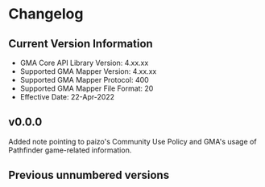 # Changelog
## Current Version Information
 * GMA Core API Library Version: 4.xx.xx	<!-- @@##@@ -->
 * Supported GMA Mapper Version: 4.xx.xx	<!-- @@##@@ -->
 * Supported GMA Mapper Protocol: 400		<!-- @@##@@ -->
 * Supported GMA Mapper File Format: 20		<!-- @@##@@ -->
 * Effective Date: 22-Apr-2022			<!-- @@##@@ -->

## v0.0.0
Added note pointing to paizo's Community Use Policy and GMA's usage of Pathfinder
game-related information.

## Previous unnumbered versions
